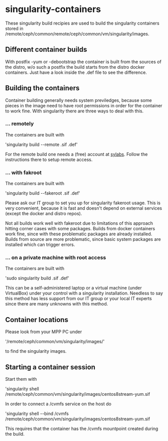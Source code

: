 
# singularity-containers

These singularity build recipies are used to build the singularity
containers stored in /remote/ceph/common/remote/ceph/common/vm/singularity/images.

## Different container builds

With postfix -yum or -debootstrap the container is built from the 
sources of the distro, w/o such a postfix the build starts from the 
distro docker containers. Just have a look inside the .def file to see 
the difference.

## Building the containers

Container building generally needs system previledges, because some 
pieces in the image need to have root permissions in order for the 
container to work fine. With singularity there are three ways to deal 
with this.

### ... remotely

The containers are built with

'singularity build --remote <name>.sif <name>.def'

For the remote build one needs a (free) account at 
[sylabs](https://cloud.sylabs.io/builder). Follow the instructions there 
to setup remote access.

### ... with fakroot

The containers are built with

'singularity build --fakeroot <name>.sif <name>.def'

Please ask our IT group to set you up for singularity fakeroot usage. 
This is very convenient, because it is fast and doesn't depend on 
external services (except the docker and distro repos).

Not all builds work well with fakeroot due to limitations of this 
approach hitting corner cases with some packages. Builds from docker 
containers work fine, since with these problematic packages are already 
installed. Builds from source are more problematic, since basic system 
packages are installed which can trigger errors.

### ... on a private machine with root access

The containers are built with

'sudo singularity build <name>.sif <name>.def'

This can be a self-administered laptop or a virtual machine (under 
VirtualBox) under your control with a singularity installation. Needless 
to say this method has less support from our IT group or your local IT 
experts since there are many unknowns with this method.

## Container locations

Please look from your MPP PC under

'/remote/ceph/common/vm/singularity/images/'

to find the singularity images. 

## Starting a container session

Start them with 

'singularity shell /remote/ceph/common/vm/singularity/images/centos8stream-yum.sif

In order to connect a /cvmfs service on the host do

'singularity shell --bind /cvmfs /remote/ceph/common/vm/singularity/images/centos8stream-yum.sif

This requires that the container has the /cvmfs mountpoint created 
during the build.


